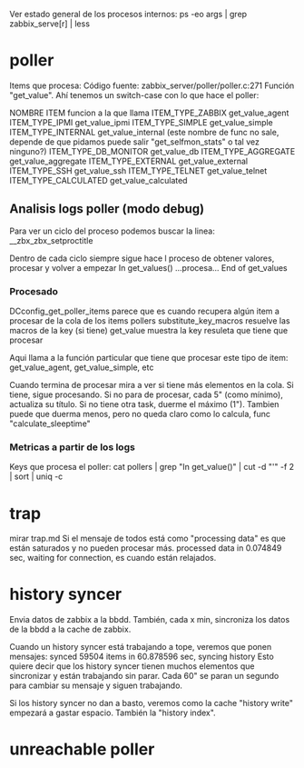 Ver estado general de los procesos internos:
ps -eo args | grep zabbix_serve[r] | less


# poller
Items que procesa:
  Código fuente: zabbix_server/poller/poller.c:271
  Función "get_value".
  Ahí tenemos un switch-case con lo que hace el poller:

NOMBRE ITEM           funcion a la que llama
ITEM_TYPE_ZABBIX      get_value_agent
ITEM_TYPE_IPMI        get_value_ipmi
ITEM_TYPE_SIMPLE      get_value_simple
ITEM_TYPE_INTERNAL    get_value_internal (este nombre de func no sale, depende de que pidamos puede salir "get_selfmon_stats" o tal vez ninguno?)
ITEM_TYPE_DB_MONITOR  get_value_db
ITEM_TYPE_AGGREGATE   get_value_aggregate
ITEM_TYPE_EXTERNAL    get_value_external
ITEM_TYPE_SSH         get_value_ssh
ITEM_TYPE_TELNET      get_value_telnet
ITEM_TYPE_CALCULATED  get_value_calculated


## Analisis logs poller (modo debug)
Para ver un ciclo del proceso podemos buscar la linea:
__zbx_zbx_setproctitle

Dentro de cada ciclo siempre sigue hace l proceso de obtener valores, procesar y volver a empezar
In get_values()
...procesa...
End of get_values


### Procesado
DCconfig_get_poller_items
  parece que es cuando recupera algún item a procesar de la cola de los items pollers
substitute_key_macros
  resuelve las macros de la key (si tiene)
get_value
  muestra la key resuleta que tiene que procesar

Aqui llama a la función particular que tiene que procesar este tipo de item: get_value_agent, get_value_simple, etc

Cuando termina de procesar mira a ver si tiene más elementos en la cola.
Si tiene, sigue procesando.
Si no para de procesar, cada 5" (como mínimo), actualiza su título.
Si no tiene otra task, duerme el máximo (1").
Tambien puede que duerma menos, pero no queda claro como lo calcula, func "calculate_sleeptime"


### Metricas a partir de los logs
Keys que procesa el poller:
cat pollers | grep "In get_value()" | cut -d "'" -f 2 | sort | uniq -c



# trap
mirar trap.md
Si el mensaje de todos está como "processing data" es que están saturados y no pueden procesar más.
processed data in 0.074849 sec, waiting for connection, es cuando están relajados.


# history syncer
Envia datos de zabbix a la bbdd.
También, cada x min, sincroniza los datos de la bbdd a la cache de zabbix.

Cuando un history syncer está trabajando a tope, veremos que ponen mensajes:
synced 59504 items in 60.878596 sec, syncing history
Esto quiere decir que los history syncer tienen muchos elementos que sincronizar y están trabajando sin parar. Cada 60" se paran un segundo para cambiar su mensaje y siguen trabajando.

Si los history syncer no dan a basto, veremos como la cache "history write" empezará a gastar espacio. También la "history index".


# unreachable poller
